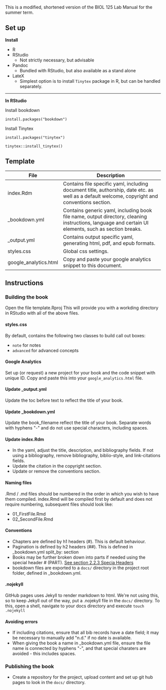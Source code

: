 This is a modified, shortened version of the BIOL 125 Lab Manual for the summer term.

## Set up

**Install**

* R
* RStudio
  * Not strictly necessary, but advisable
* Pandoc
  * Bundled with RStudio, but also available as a stand alone
* LateX
  * Simplest option is to install `Tinytex` package in R, but can be handled separately.

<hr />

**In RStudio**

Install bookdown

```{r}
install.packages("bookdown")
```

Install Tinytex

```{r}
install.packages("tinytex")

tinytex::install_tinytex()
```

## Template

| File                  | Description                                                  |
| --------------------- | ------------------------------------------------------------ |
| index.Rdm             | Contains file specific yaml, including document title, authorship, date etc. as well as a default welcome, copyright and conventions section. |
| _bookdown.yml         | Contains generic yaml, including book file name, output directory, cleaning instructions, language and certain UI elements, such as section breaks. |
| _output.yml           | Contains output specific yaml, generating html, pdf, and epub formats. |
| styles.css            | Global css settings.                                         |
| google_analytics.html | Copy and paste your google analytics snippet to this document. |

## Instructions

### Building the book

Open the file template.Rproj This will provide you with a workding directory in RStudio with all of the above files. 

#### styles.css

By default, contains the following two classes to build call out boxes:

* `note` for notes
* `advanced` for advanced concepts

#### Google Analytics

Set up (or request) a new project for your book and the code snippet with unique ID. Copy and paste this into your `google_analytics.html` file.

#### Update _output.yml

Update the toc before text to reflect the title of your book.

#### Update _bookdown.yml

Update the book_filename reflect the title of your book. Separate words with hyphens \"-\" and do not use special characters, including spaces.

#### Update index.Rdm

* In the yaml, adjust the title, description, and bibliography fields. If not using a bibliography, remove bibliography, biblio-style, and link-citations fields.
* Update the citation in the copyright section.
* Update or remove the conventions section.

#### Naming files

.Rmd / .md files should be numbered in the order in which you wish to have them compiled. index.Rmd will be compiled first by default and does not require numbering, subsequent files should look like:

* 01_FirstFile.Rmd
* 02_SecondFile.Rmd

#### Conventions

* Chapters are defined by h1 headers (#). This is default behaviour.
* Pagination is defined by h2 headers (##). This is defined in _bookdown.yml split_by: section
* Books may be further broken down into parts if needed using the special header # (PART). [See section 2.2.3 Specia Headers](https://bookdown.org/yihui/bookdown/markdown-extensions-by-bookdown.html#special-headers)
* bookdown files are exported to a <code>docs/</code> directory in the project root folder, defined in _bookdown.yml.

#### .nojekyll

GitHub pages uses Jekyll to render markdown to html. We're not using this, so to keep Jekyll out of the way, put a .nojekyll file in the <code>docs/</code> directory. To this, open a shell, navigate to your docs directory and execute <code>touch .nojekyll</code>

#### Avoiding errors

* If including citations, ensure that all bib records have a date field; it may be necessary to manually add \"n.d.\" if no date is available.
* When giving the book a name in _bookdown.yml file, ensure the file name is connected by hyphens \"-\", and that special charaters are avoided - this includes spaces.

### Publishing the book

* Create a repository for the project, upload content and set up git hub pages to look in the <code>docs/</code> directory.

